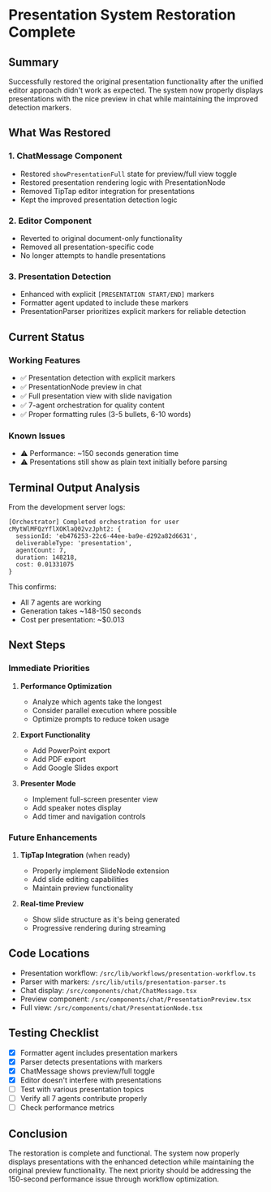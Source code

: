 # Presentation System Restoration Complete

## Summary
Successfully restored the original presentation functionality after the unified editor approach didn't work as expected. The system now properly displays presentations with the nice preview in chat while maintaining the improved detection markers.

## What Was Restored

### 1. ChatMessage Component
- Restored `showPresentationFull` state for preview/full view toggle
- Restored presentation rendering logic with PresentationNode
- Removed TipTap editor integration for presentations
- Kept the improved presentation detection logic

### 2. Editor Component
- Reverted to original document-only functionality
- Removed all presentation-specific code
- No longer attempts to handle presentations

### 3. Presentation Detection
- Enhanced with explicit `[PRESENTATION START/END]` markers
- Formatter agent updated to include these markers
- PresentationParser prioritizes explicit markers for reliable detection

## Current Status

### Working Features
- ✅ Presentation detection with explicit markers
- ✅ PresentationNode preview in chat
- ✅ Full presentation view with slide navigation
- ✅ 7-agent orchestration for quality content
- ✅ Proper formatting rules (3-5 bullets, 6-10 words)

### Known Issues
- ⚠️ Performance: ~150 seconds generation time
- ⚠️ Presentations still show as plain text initially before parsing

## Terminal Output Analysis
From the development server logs:
```
[Orchestrator] Completed orchestration for user cMytWlMFQzYflXOKlaQ02vzJpht2: {
  sessionId: 'eb476253-22c6-44ee-ba9e-d292a82d6631',
  deliverableType: 'presentation',
  agentCount: 7,
  duration: 148218,
  cost: 0.01331075
}
```

This confirms:
- All 7 agents are working
- Generation takes ~148-150 seconds
- Cost per presentation: ~$0.013

## Next Steps

### Immediate Priorities
1. **Performance Optimization**
   - Analyze which agents take the longest
   - Consider parallel execution where possible
   - Optimize prompts to reduce token usage

2. **Export Functionality**
   - Add PowerPoint export
   - Add PDF export
   - Add Google Slides export

3. **Presenter Mode**
   - Implement full-screen presenter view
   - Add speaker notes display
   - Add timer and navigation controls

### Future Enhancements
1. **TipTap Integration** (when ready)
   - Properly implement SlideNode extension
   - Add slide editing capabilities
   - Maintain preview functionality

2. **Real-time Preview**
   - Show slide structure as it's being generated
   - Progressive rendering during streaming

## Code Locations
- Presentation workflow: `/src/lib/workflows/presentation-workflow.ts`
- Parser with markers: `/src/lib/utils/presentation-parser.ts`
- Chat display: `/src/components/chat/ChatMessage.tsx`
- Preview component: `/src/components/chat/PresentationPreview.tsx`
- Full view: `/src/components/chat/PresentationNode.tsx`

## Testing Checklist
- [x] Formatter agent includes presentation markers
- [x] Parser detects presentations with markers
- [x] ChatMessage shows preview/full toggle
- [x] Editor doesn't interfere with presentations
- [ ] Test with various presentation topics
- [ ] Verify all 7 agents contribute properly
- [ ] Check performance metrics

## Conclusion
The restoration is complete and functional. The system now properly displays presentations with the enhanced detection while maintaining the original preview functionality. The next priority should be addressing the 150-second performance issue through workflow optimization.
